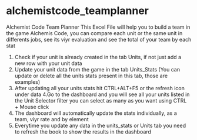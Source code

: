 # alchemistcode_teamplanner
Alchemist Code Team Planner
This Excel File will help you to build a team in the game Alchemis Code, you can compare each unit or the same unit in differents jobs, see its viyr evaluation and see the total of your team by each stat 

1. Check if your unit is already created in the tab Units, if not just add a new row with your unit data
2. Update your unit data from the game in the tab Units_Stats (You can update or delete all the units stats present in this tab, those are examples)
3. After updating all your units stats hit CTRL+ALT+F5 or the refresh icon under data
4.Go to the dashboard and you will see all your units listed in the Unit Selector filter you can select as many as you want using CTRL + Mouse click
5. The dashboard will automatically update the stats individually, as a team, viyr rate and by element
6. Everytime you update any data in the units_stats or Units tab you need to refresh the book to show the results in the dashboard
